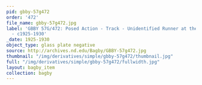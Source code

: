 ```yaml
---
pid: gbby-57g472
order: '472'
file_name: gbby-57g472.jpg
label: 'GBBY 57G/472: Posed Action - Track - Unidentified Runner at the Starting Line
  - c1925-1930'
_date: 1925-1930
object_type: glass plate negative
source: http://archives.nd.edu/Bagby/GBBY-57g472.jpg
thumbnail: "/img/derivatives/simple/gbby-57g472/thumbnail.jpg"
full: "/img/derivatives/simple/gbby-57g472/fullwidth.jpg"
layout: bagby_item
collection: bagby
---
```

